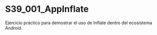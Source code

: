 # S39_001_AppInflate
Ejercicio práctico para demostrar el uso de Inflate dentro del ecosistema Android.

